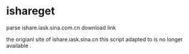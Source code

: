 ishareget
=========

parse ishare.iask.sina.com.cn download link

the origianl site of ishare.iask.sina.cn this script adapted to is no longer available .

